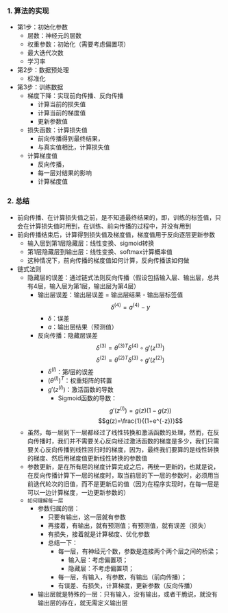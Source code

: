 ### 1. 算法的实现
- 第1步：初始化参数
  - 层数：神经元的层数
  - 权重参数：初始化（需要考虑偏置项）
  - 最大迭代次数
  - 学习率
- 第2步：数据预处理
  - 标准化
- 第3步：训练数据
  - 梯度下降：实现前向传播、反向传播
    - 计算当前的损失值
    - 计算当前的梯度值
    - 更新参数值
  - 损失函数：计算损失值
    - 前向传播得到最终结果，
    - 与真实值相比，计算损失值
  - 计算梯度值
    - 反向传播，
    - 每一层对结果的影响
    - 计算梯度值

### 2. 总结
- 前向传播、在计算损失值之前，是不知道最终结果的，即，训练的标签值，只会在计算损失值时用到，在训练、前向传播的过程中，并没有用到
- 前向传播结束后，计算得到损失值及梯度值，梯度值用于反向逐层更新参数
  - 输入层到第1层隐藏层：线性变换、sigmoid转换
  - 第1层隐藏层到输出层：线性变换、softmax计算概率值
  - 这种情况下，前向传播的梯度值如何计算，反向传播该如何做
- 链式法则
  - 隐藏层的误差：通过链式法则反向传播（假设包括输入层、输出层，总共有4层，输入层为第1层，输出层为第4层）
    - 输出层误差：输出层误差 = 输出层结果 - 输出层标签值 $$\delta^{(4)}=a^{(4)}-y$$
      - $\delta$：误差
      - $a$：输出层结果（预测值）
    - 反向传播：隐藏层误差 $$\delta^{(3)}={\theta^{(3)}}^T\delta^{(4)}\circ g'(z^{(3)})$$ $$\delta^{(2)}={\theta^{(2)}}^T\delta^{(3)}\circ g'(z^{(2)})$$
      - $\delta^{(l)}$：第$l$层的误差
      - ${(\theta^{(l)})}^T$：权重矩阵的转置
      - $g'(z^{(l)})$：激活函数的导数
        - Sigmoid函数的导数：$$g'(z^{(l)})=g(z)(1-g(z))$$ $$g(z)=\frac{1}{(1+e^{-z})}$$
  - 虽然，每一层到下一层都经过了线性转换和激活函数的处理，然而，在反向传播时，我们并不需要关心反向经过激活函数的梯度是多少，我们只需要关心反向传播到线性回归时的梯度，因为，最终我们要算的是线性转换的梯度、然后用梯度值更新线性转换的参数值
  - 参数更新，是在所有层的梯度计算完成之后，再统一更新的，也就是说，在反向传播计算下一层的梯度时，取当前层的下一层的参数时，必须用当前迭代轮次的旧值，而不是更新后的值（因为在程序实现时，在每一层是可以一边计算梯度，一边更新参数的）
  - `如何理解每一层`
    - 参数归属的层：
      - 只要有输出，这一层就有参数
      - 再接着，有输出，就有预测值；有预测值，就有误差（损失）
      - 有损失，接着就是计算梯度、优化参数
      - 总结一下：
        - 每一层，有神经元个数，参数是连接两个两个层之间的桥梁；
          - 输入层：考虑偏置项；
          - 隐藏层：不考虑偏置项；
        - 每一层，有输入，有参数，有输出（前向传播）；
        - 有误差、有损失，计算梯度，更新参数（反向传播）
    - 输出层就是特殊的一层：只有输入，没有输出，或者干脆说，就没有输出层的存在，就无需定义输出层